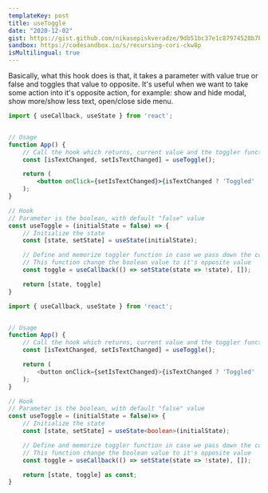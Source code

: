```yaml
---
templateKey: post
title: useToggle
date: "2020-12-02"
gist: https://gist.github.com/nikasepiskveradze/9db51bc37e1c87974528b7bc47b5268c
sandbox: https://codesandbox.io/s/recursing-cori-ckw8p
isMultilingual: true
---
```


Basically, what this hook does is that, it takes a parameter with value true or false and toggles that value to opposite.
It's useful when we want to take some action into it's opposite action, for example: show and hide modal, show more/show less text, open/close side menu.


```jsx
import { useCallback, useState } from 'react';


// Usage
function App() {
    // Call the hook which returns, current value and the toggler function
    const [isTextChanged, setIsTextChanged] = useToggle();

    return (
        <button onClick={setIsTextChanged}>{isTextChanged ? 'Toggled' : 'Click to Toggle'}</button>
    );
}

// Hook
// Parameter is the boolean, with default "false" value
const useToggle = (initialState = false) => {
    // Initialize the state
    const [state, setState] = useState(initialState);

    // Define and memorize toggler function in case we pass down the component,
    // This function change the boolean value to it's opposite value
    const toggle = useCallback(() => setState(state => !state), []);

    return [state, toggle]
}
```

```typescript
import { useCallback, useState } from 'react';


// Usage
function App() {
    // Call the hook which returns, current value and the toggler function
    const [isTextChanged, setIsTextChanged] = useToggle();

    return (
        <button onClick={setIsTextChanged}>{isTextChanged ? 'Toggled' : 'Click to Toggle'}</button>
    );
}

// Hook
// Parameter is the boolean, with default "false" value
const useToggle = (initialState = false)=> {
    // Initialize the state
    const [state, setState] = useState<boolean>(initialState);

    // Define and memorize toggler function in case we pass down the comopnent,
    // This function change the boolean value to it's opposite value
    const toggle = useCallback(() => setState(state => !state), []);

    return [state, toggle] as const;
}
```
